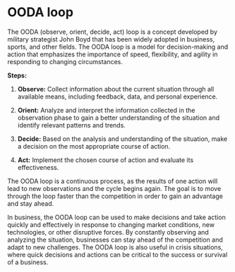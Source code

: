 # OODA loop

The OODA (observe, orient, decide, act) loop is a concept developed by military strategist John Boyd that has been widely adopted in business, sports, and other fields. The OODA loop is a model for decision-making and action that emphasizes the importance of speed, flexibility, and agility in responding to changing circumstances.

**Steps:**

1. **Observe:** Collect information about the current situation through all available means, including feedback, data, and personal experience.

2. **Orient:** Analyze and interpret the information collected in the observation phase to gain a better understanding of the situation and identify relevant patterns and trends.

3. **Decide:** Based on the analysis and understanding of the situation, make a decision on the most appropriate course of action.

4. **Act:** Implement the chosen course of action and evaluate its effectiveness.

The OODA loop is a continuous process, as the results of one action will lead to new observations and the cycle begins again. The goal is to move through the loop faster than the competition in order to gain an advantage and stay ahead.

In business, the OODA loop can be used to make decisions and take action quickly and effectively in response to changing market conditions, new technologies, or other disruptive forces. By constantly observing and analyzing the situation, businesses can stay ahead of the competition and adapt to new challenges. The OODA loop is also useful in crisis situations, where quick decisions and actions can be critical to the success or survival of a business.
